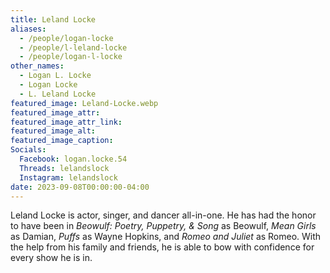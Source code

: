 ```yaml
---
title: Leland Locke
aliases: 
  - /people/logan-locke
  - /people/l-leland-locke
  - /people/logan-l-locke
other_names: 
  - Logan L. Locke
  - Logan Locke
  - L. Leland Locke
featured_image: Leland-Locke.webp
featured_image_attr: 
featured_image_attr_link: 
featured_image_alt: 
featured_image_caption: 
Socials:
  Facebook: logan.locke.54
  Threads: lelandslock
  Instagram: lelandslock
date: 2023-09-08T00:00:00-04:00
---
```

Leland Locke is actor, singer, and dancer all-in-one. He has had the honor to have been in *Beowulf: Poetry, Puppetry, & Song* as Beowulf, *Mean Girls* as Damian, *Puffs* as Wayne Hopkins, and *Romeo and Juliet* as Romeo. With the help from his family and friends, he is able to bow with confidence for every show he is in.